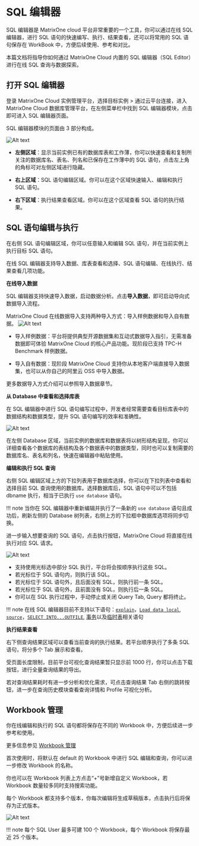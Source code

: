 # **SQL 编辑器**

SQL 编辑器是 MatrixOne cloud 平台非常重要的一个工具，你可以通过在线 SQL 编辑器，进行 SQL 语句的快速编写、执行、结果查看，还可以将常用的 SQL 语句保存在 WorkBook 中，方便后续使用、参考和对比。

本篇文档将指导你如何通过 MatrixOne Cloud 内置的 SQL 编辑器（SQL Editor）进行在线 SQL 查询与数据探索。

## 打开 SQL 编辑器

登录 MatrixOne Cloud 实例管理平台，选择目标实例 > 通过云平台连接，进入 MatrixOne Cloud 数据库管理平台，在左侧菜单栏中找到 SQL 编辑器模块，点击即可进入 SQL 编辑器页面。

SQL 编辑器模块的页面由 3 部分构成。

![Alt text](https://community-shared-data-1308875761.cos.ap-beijing.myqcloud.com/artwork/mocdocs/sqleditor/sql_editor_0.12_1.png)

- **左侧区域**：显示当前实例已有的数据库表和工作薄，你可以快速查看和复制所关注的数据库名、表名、列名和已保存在工作薄中的 SQL 语句，点击左上角的角标可对左侧区域进行隐藏。

- **右上区域**：SQL 语句编辑区域。你可以在这个区域快速输入、编辑和执行 SQL 语句。

- **右下区域**：执行结果查看区域。你可以在这个区域查看 SQL 语句的执行结果。

## SQL 语句编辑与执行

在右侧 SQL 语句编辑区域，你可以任意输入和编辑 SQL 语句，并在当前实例上执行目标 SQL 语句。

在线 SQL 编辑器支持导入数据、库表查看和选择、SQL 语句编辑、在线执行、结果查看几项功能。

**在线导入数据**

SQL 编辑器支持快速导入数据，启动数据分析。点击**导入数据**，即可启动导向式数据导入流程。

MatrixOne Cloud 在线数据导入支持两种导入方式：导入样例数据和导入自有数据。
![Alt text](https://community-shared-data-1308875761.cos.ap-beijing.myqcloud.com/artwork/mocdocs/sqleditor/sql_editor_0.12_2.png)

- 导入样例数据：平台将提供典型开源数据集和互动式数据导入指引，无需准备数据即可体验 MatrixOne Cloud 的核心产品功能。现阶段已支持 TPC-H Benchmark 样例数据。

- 导入自有数据：现阶段 MatrixOne Cloud 支持你从本地客户端直接导入数据集，也可以从你自己的阿里云 OSS 中导入数据。

更多数据导入方式介绍可以参照导入数据章节。

**从 Database 中查看和选择库表**

在 SQL 编辑器中进行 SQL 语句编写过程中，开发者经常需要查看目标库表中的数据结构和数据类型，提升 SQL 语句编写的效率和准确性。

![Alt text](https://community-shared-data-1308875761.cos.ap-beijing.myqcloud.com/artwork/mocdocs/sqleditor/sql_editor_0.12_3.png)

在左侧 Database 区域，当前实例的数据库和数据表将以树形结构呈现，你可以详细查看各个数据库的表结构及各个数据表中的数据类型，同时也可以复制需要的数据库名、表名和列名，快速在编辑器中粘贴使用。

**编辑和执行 SQL 查询**

右侧 SQL 编辑区域上方的下拉列表用于数据库选择，你可以在下拉列表中查看和选择目前 SQL 查询使用的数据库。选择数据库后，SQL 语句中可以不包括 dbname 执行，相当于已执行 `use database` 语句。

!!! note
    当你在 SQL 编辑器中重新编辑并执行了一条新的 `use database` 语句且成功后，刷新左侧的 Database 树列表，右侧上方的下拉框中数据库选项将同步切换。

进一步输入想要查询的 SQL 语句，点击执行按钮，MatrixOne Cloud 将直接在线执行对应 SQL 请求。

![Alt text](https://community-shared-data-1308875761.cos.ap-beijing.myqcloud.com/artwork/mocdocs/sqleditor/sql_editor_0.12_4.png)

- 支持使用光标选中部分 SQL 执行，平台将会按顺序执行这些 SQL。
- 若光标位于 SQL 语句内，则执行该 SQL。
- 若光标位于 SQL 语句外，且后面没有 SQL，则执行前一条 SQL。
- 若光标位于 SQL 语句外，且前面没有 SQL，则执行后一条 SQL。
- 你可以在 SQL 执行过程中，手动停止或关闭 Query Tab, Query 都将终止。
  
!!! note
    在线 SQL 编辑器目前不支持以下语句：[`explain`](../Reference/SQL-Reference/Other/Explain/explain.md)，[`Load data local`]( ../Migrate-Data/Load-Local-Data.md), [`source`](../App-Develop/import-data/bulk-load/using-source.md)，[`SELECT INTO...OUTFILE`](https://docs.matrixorigin.cn/1.2.1/MatrixOne/Develop/export-data/select-into-outfile/), [事务]( ../App-Develop/Transactions/matrixone-transaction-overview/how-to-use.md)以及[临时表](../App-Develop/schema-design/create-temporary-table.md)相关语句

**执行结果查看**

右下侧查询结果区域可以查看当前查询的执行结果。若平台顺序执行了多条 SQL 语句，将分多个 Tab 展示和查看。

受页面长度限制，目前平台可视化查询结果暂只显示前 1000 行，你可以点击下载按钮，进行全量查询结果的导出。

若对查询结果耗时有进一步分析和优化需求，可点击查询结果 Tab 右侧的跳转按钮，进一步在查询历史模块查看查询详情和 Profile 可视化分析。

## Workbook 管理

你在线编辑和执行的 SQL 语句都将保存在不同的 Workbook 中，方便后续进一步参考和使用。

更多信息参见 [Workbook 管理](sql-workbook.md)

首次使用时，将默认在 default 的 Workbook 中进行 SQL 编辑和查询，你可以进一步修改 Workbook 的名称。

你也可以在 Workbook 列表上方点击“+”号新增自定义 Workbook，若 Workbook 数量较多同时支持搜索功能。

每个 Workbook 都支持多个版本，你每次编辑将生成草稿版本，点击执行后将保存为正式版本。

![Alt text](https://community-shared-data-1308875761.cos.ap-beijing.myqcloud.com/artwork/mocdocs/sqleditor/sql_editor_0.12_5.png)

!!! note
    每个 SQL User 最多可建 100 个 Workbook，每个 Workbook 将保存最近 25 个版本。
